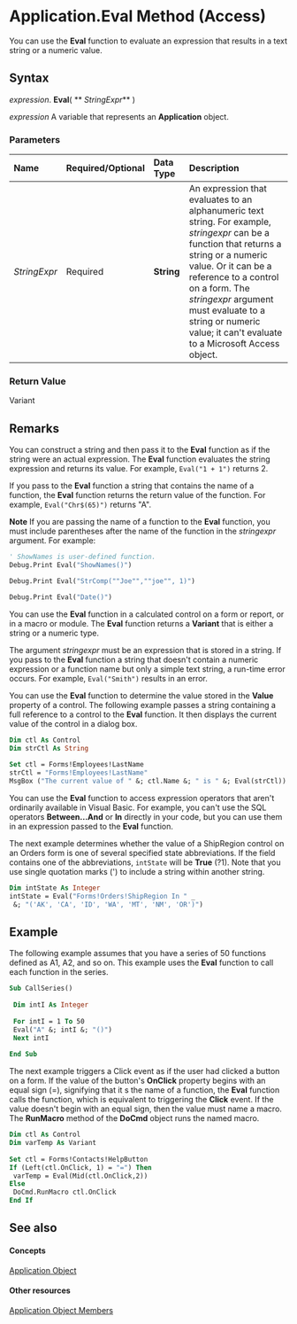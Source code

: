 
# Application.Eval Method (Access)

You can use the  **Eval** function to evaluate an expression that results in a text string or a numeric value.


## Syntax

 _expression_. **Eval**( ** _StringExpr_** )

 _expression_ A variable that represents an **Application** object.


### Parameters



|**Name**|**Required/Optional**|**Data Type**|**Description**|
|:-----|:-----|:-----|:-----|
| _StringExpr_|Required|**String**|An expression that evaluates to an alphanumeric text string. For example,  _stringexpr_ can be a function that returns a string or a numeric value. Or it can be a reference to a control on a form. The _stringexpr_ argument must evaluate to a string or numeric value; it can't evaluate to a Microsoft Access object.|

### Return Value

Variant


## Remarks

You can construct a string and then pass it to the  **Eval** function as if the string were an actual expression. The **Eval** function evaluates the string expression and returns its value. For example, `Eval("1 + 1")` returns 2.

If you pass to the  **Eval** function a string that contains the name of a function, the **Eval** function returns the return value of the function. For example, `Eval("Chr$(65)")` returns "A".


 **Note**  If you are passing the name of a function to the  **Eval** function, you must include parentheses after the name of the function in the _stringexpr_ argument. For example:




```vb
' ShowNames is user-defined function. 
Debug.Print Eval("ShowNames()") 
```




```vb
Debug.Print Eval("StrComp(""Joe"",""joe"", 1)")
```




```vb
Debug.Print Eval("Date()")
```

You can use the  **Eval** function in a calculated control on a form or report, or in a macro or module. The **Eval** function returns a **Variant** that is either a string or a numeric type.

The argument  _stringexpr_ must be an expression that is stored in a string. If you pass to the **Eval** function a string that doesn't contain a numeric expression or a function name but only a simple text string, a run-time error occurs. For example, `Eval("Smith")` results in an error.

You can use the  **Eval** function to determine the value stored in the **Value** property of a control. The following example passes a string containing a full reference to a control to the **Eval** function. It then displays the current value of the control in a dialog box.




```vb
Dim ctl As Control 
Dim strCtl As String 
 
Set ctl = Forms!Employees!LastName 
strCtl = "Forms!Employees!LastName" 
MsgBox ("The current value of " &; ctl.Name &; " is " &; Eval(strCtl))
```

You can use the  **Eval** function to access expression operators that aren't ordinarily available in Visual Basic. For example, you can't use the SQL operators **Between...And** or **In** directly in your code, but you can use them in an expression passed to the **Eval** function.

The next example determines whether the value of a ShipRegion control on an Orders form is one of several specified state abbreviations. If the field contains one of the abbreviations,  `intState` will be **True** (?1). Note that you use single quotation marks (') to include a string within another string.




```vb
Dim intState As Integer 
intState = Eval("Forms!Orders!ShipRegion In " _ 
 &; "('AK', 'CA', 'ID', 'WA', 'MT', 'NM', 'OR')")
```


## Example

The following example assumes that you have a series of 50 functions defined as A1, A2, and so on. This example uses the  **Eval** function to call each function in the series.


```vb
Sub CallSeries() 
 
 Dim intI As Integer 
 
 For intI = 1 To 50 
 Eval("A" &; intI &; "()") 
 Next intI 
 
End Sub
```

The next example triggers a Click event as if the user had clicked a button on a form. If the value of the button's  **OnClick** property begins with an equal sign (=), signifying that it s the name of a function, the **Eval** function calls the function, which is equivalent to triggering the **Click** event. If the value doesn't begin with an equal sign, then the value must name a macro. The **RunMacro** method of the **DoCmd** object runs the named macro.




```vb
Dim ctl As Control 
Dim varTemp As Variant 
 
Set ctl = Forms!Contacts!HelpButton 
If (Left(ctl.OnClick, 1) = "=") Then 
 varTemp = Eval(Mid(ctl.OnClick,2)) 
Else 
 DoCmd.RunMacro ctl.OnClick 
End If
```


## See also


#### Concepts


[Application Object](aefb0713-97e6-e2c7-e530-8fd2e1316a55.md)
#### Other resources


[Application Object Members](3ab5276c-d52a-72a9-244c-ec92ead48811.md)
